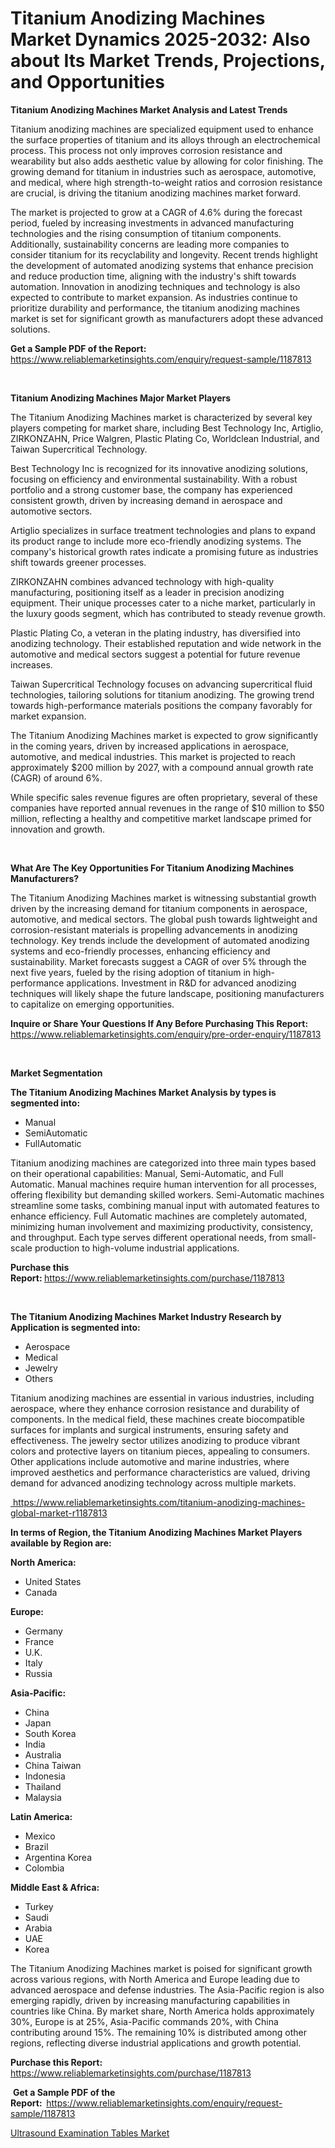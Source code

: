 <p><h1>Titanium Anodizing Machines Market Dynamics 2025-2032: Also about Its Market Trends, Projections, and Opportunities</h1></p><p><strong>Titanium Anodizing Machines Market Analysis and Latest Trends</strong></p>
<p><p>Titanium anodizing machines are specialized equipment used to enhance the surface properties of titanium and its alloys through an electrochemical process. This process not only improves corrosion resistance and wearability but also adds aesthetic value by allowing for color finishing. The growing demand for titanium in industries such as aerospace, automotive, and medical, where high strength-to-weight ratios and corrosion resistance are crucial, is driving the titanium anodizing machines market forward.</p><p>The market is projected to grow at a CAGR of 4.6% during the forecast period, fueled by increasing investments in advanced manufacturing technologies and the rising consumption of titanium components. Additionally, sustainability concerns are leading more companies to consider titanium for its recyclability and longevity. Recent trends highlight the development of automated anodizing systems that enhance precision and reduce production time, aligning with the industry's shift towards automation. Innovation in anodizing techniques and technology is also expected to contribute to market expansion. As industries continue to prioritize durability and performance, the titanium anodizing machines market is set for significant growth as manufacturers adopt these advanced solutions.</p></p>
<p><strong>Get a Sample PDF of the Report:&nbsp;</strong> <a href="https://www.reliablemarketinsights.com/enquiry/request-sample/1187813?utm_campaign=3290&utm_medium=2&utm_source=Github&utm_content=ia&utm_term=30032025&utm_id=titanium-anodizing-machines">https://www.reliablemarketinsights.com/enquiry/request-sample/1187813</a></p>
<p>&nbsp;</p>
<p><strong>Titanium Anodizing Machines Major Market Players</strong></p>
<p><p>The Titanium Anodizing Machines market is characterized by several key players competing for market share, including Best Technology Inc, Artiglio, ZIRKONZAHN, Price Walgren, Plastic Plating Co, Worldclean Industrial, and Taiwan Supercritical Technology. </p><p>Best Technology Inc is recognized for its innovative anodizing solutions, focusing on efficiency and environmental sustainability. With a robust portfolio and a strong customer base, the company has experienced consistent growth, driven by increasing demand in aerospace and automotive sectors. </p><p>Artiglio specializes in surface treatment technologies and plans to expand its product range to include more eco-friendly anodizing systems. The company's historical growth rates indicate a promising future as industries shift towards greener processes.</p><p>ZIRKONZAHN combines advanced technology with high-quality manufacturing, positioning itself as a leader in precision anodizing equipment. Their unique processes cater to a niche market, particularly in the luxury goods segment, which has contributed to steady revenue growth.</p><p>Plastic Plating Co, a veteran in the plating industry, has diversified into anodizing technology. Their established reputation and wide network in the automotive and medical sectors suggest a potential for future revenue increases.</p><p>Taiwan Supercritical Technology focuses on advancing supercritical fluid technologies, tailoring solutions for titanium anodizing. The growing trend towards high-performance materials positions the company favorably for market expansion.</p><p>The Titanium Anodizing Machines market is expected to grow significantly in the coming years, driven by increased applications in aerospace, automotive, and medical industries. This market is projected to reach approximately $200 million by 2027, with a compound annual growth rate (CAGR) of around 6%. </p><p>While specific sales revenue figures are often proprietary, several of these companies have reported annual revenues in the range of $10 million to $50 million, reflecting a healthy and competitive market landscape primed for innovation and growth.</p></p>
<p>&nbsp;</p>
<p><strong>What Are The Key Opportunities For Titanium Anodizing Machines Manufacturers?</strong></p>
<p><p>The Titanium Anodizing Machines market is witnessing substantial growth driven by the increasing demand for titanium components in aerospace, automotive, and medical sectors. The global push towards lightweight and corrosion-resistant materials is propelling advancements in anodizing technology. Key trends include the development of automated anodizing systems and eco-friendly processes, enhancing efficiency and sustainability. Market forecasts suggest a CAGR of over 5% through the next five years, fueled by the rising adoption of titanium in high-performance applications. Investment in R&D for advanced anodizing techniques will likely shape the future landscape, positioning manufacturers to capitalize on emerging opportunities.</p></p>
<p><strong>Inquire or Share Your Questions If Any Before Purchasing This Report:</strong> <a href="https://www.reliablemarketinsights.com/enquiry/pre-order-enquiry/1187813?utm_campaign=3290&utm_medium=2&utm_source=Github&utm_content=ia&utm_term=30032025&utm_id=titanium-anodizing-machines">https://www.reliablemarketinsights.com/enquiry/pre-order-enquiry/1187813</a></p>
<p>&nbsp;</p>
<p><strong>Market Segmentation</strong></p>
<p><strong>The Titanium Anodizing Machines Market Analysis by types is segmented into:</strong></p>
<p><ul><li>Manual</li><li>SemiAutomatic</li><li>FullAutomatic</li></ul></p>
<p><p>Titanium anodizing machines are categorized into three main types based on their operational capabilities: Manual, Semi-Automatic, and Full Automatic. Manual machines require human intervention for all processes, offering flexibility but demanding skilled workers. Semi-Automatic machines streamline some tasks, combining manual input with automated features to enhance efficiency. Full Automatic machines are completely automated, minimizing human involvement and maximizing productivity, consistency, and throughput. Each type serves different operational needs, from small-scale production to high-volume industrial applications.</p></p>
<p><strong>Purchase this Report:&nbsp;</strong><a href="https://www.reliablemarketinsights.com/purchase/1187813?utm_campaign=3290&utm_medium=2&utm_source=Github&utm_content=ia&utm_term=30032025&utm_id=titanium-anodizing-machines">https://www.reliablemarketinsights.com/purchase/1187813</a></p>
<p>&nbsp;</p>
<p><strong>The Titanium Anodizing Machines Market Industry Research by Application is segmented into:</strong></p>
<p><ul><li>Aerospace</li><li>Medical</li><li>Jewelry</li><li>Others</li></ul></p>
<p><p>Titanium anodizing machines are essential in various industries, including aerospace, where they enhance corrosion resistance and durability of components. In the medical field, these machines create biocompatible surfaces for implants and surgical instruments, ensuring safety and effectiveness. The jewelry sector utilizes anodizing to produce vibrant colors and protective layers on titanium pieces, appealing to consumers. Other applications include automotive and marine industries, where improved aesthetics and performance characteristics are valued, driving demand for advanced anodizing technology across multiple markets.</p></p>
<p><a href="https://www.reliablemarketinsights.com/titanium-anodizing-machines-global-market-r1187813?utm_campaign=3290&utm_medium=2&utm_source=Github&utm_content=ia&utm_term=30032025&utm_id=titanium-anodizing-machines">&nbsp;https://www.reliablemarketinsights.com/titanium-anodizing-machines-global-market-r1187813</a></p>
<p><strong>In terms of Region, the Titanium Anodizing Machines Market Players available by Region are:</strong></p>
<p>
    <p> <strong> North America: </strong>
        <ul>
            <li>United States</li>
            <li>Canada</li>
        </ul>
        </p> 
    <p> <strong> Europe: </strong>
        <ul>
            <li>Germany</li>
            <li>France</li>
            <li>U.K.</li>
            <li>Italy</li>
            <li>Russia</li>
        </ul>
        </p> 
    <p> <strong> Asia-Pacific: </strong>
        <ul>
            <li>China</li>
            <li>Japan</li>
            <li>South Korea</li>
            <li>India</li>
            <li>Australia</li>
            <li>China Taiwan</li>
            <li>Indonesia</li>
            <li>Thailand</li>
            <li>Malaysia</li>
        </ul>
        </p> 
    <p> <strong> Latin America: </strong>
        <ul>
            <li>Mexico</li>
            <li>Brazil</li>
            <li>Argentina Korea</li>
            <li>Colombia</li>
        </ul>
        </p> 
    <p> <strong> Middle East & Africa: </strong>
        <ul>
            <li>Turkey</li>
            <li>Saudi</li>
            <li>Arabia</li>
            <li>UAE</li>
            <li>Korea</li>
        </ul>
    </p>
    </p>
<p><p>The Titanium Anodizing Machines market is poised for significant growth across various regions, with North America and Europe leading due to advanced aerospace and defense industries. The Asia-Pacific region is also emerging rapidly, driven by increasing manufacturing capabilities in countries like China. By market share, North America holds approximately 30%, Europe is at 25%, Asia-Pacific commands 20%, with China contributing around 15%. The remaining 10% is distributed among other regions, reflecting diverse industrial applications and growth potential.</p></p>
<p><strong>Purchase this Report: </strong><a href="https://www.reliablemarketinsights.com/purchase/1187813?utm_campaign=3290&utm_medium=2&utm_source=Github&utm_content=ia&utm_term=30032025&utm_id=titanium-anodizing-machines">https://www.reliablemarketinsights.com/purchase/1187813</a></p>
<p>&nbsp;<strong>Get a Sample PDF of the Report:&nbsp;&nbsp;</strong><a href="https://www.reliablemarketinsights.com/enquiry/request-sample/1187813?utm_campaign=3290&utm_medium=2&utm_source=Github&utm_content=ia&utm_term=30032025&utm_id=titanium-anodizing-machines">https://www.reliablemarketinsights.com/enquiry/request-sample/1187813</a></p>
<p><strong></strong></p>
<p><p><a href="https://github.com/joshuagarcia509/Market-Research-Report-List-1/blob/main/ultrasound-examination-tables-market.md?utm_campaign=3290&utm_medium=2&utm_source=Github&utm_content=ia&utm_term=30032025&utm_id=titanium-anodizing-machines">Ultrasound Examination Tables Market</a></p></p>